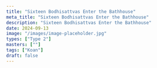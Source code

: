 ```yaml
---
title: "Sixteen Bodhisattvas Enter the Bathhouse"
meta_title: "Sixteen Bodhisattvas Enter the Bathhouse"
description: "Sixteen Bodhisattvas Enter the Bathhouse"
date: 2024-09-13
image: "/images/image-placeholder.jpg"
types: ["Type 2"]
masters: [""]
tags: ["Koan"]
draft: false
---
```


